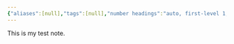 ```yaml
---
{"aliases":[null],"tags":[null],"number headings":"auto, first-level 1, max 6, A.1.","Created-Date":"2024-03-27 10:34:29","Modified-Date":"2024-04-18 11:52:09","dg-publish":true,"permalink":"/Z01_InBox/Note_InBox/test/","dgPassFrontmatter":true}
---
```




This is my test note.